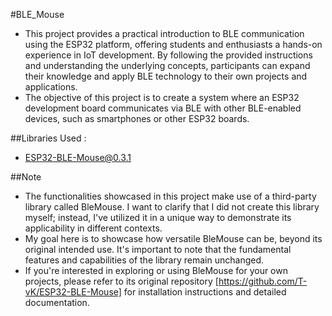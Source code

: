 #BLE_Mouse
 - This project provides a practical introduction to BLE communication using the ESP32 platform, offering students and enthusiasts a hands-on experience in IoT development. By following the provided instructions and understanding the underlying concepts, participants can expand their knowledge and apply BLE technology to their own projects and applications.
 - The objective of this project is to create a system where an ESP32 development board communicates via BLE with other BLE-enabled devices, such as smartphones or other ESP32 boards.

##Libraries Used :
  - ESP32-BLE-Mouse@0.3.1

##Note
- The functionalities showcased in this project make use of a third-party library called BleMouse. I want to clarify that I did not create this library myself; instead, I've utilized it in a unique way to demonstrate its applicability in different contexts.
- My goal here is to showcase how versatile BleMouse can be, beyond its original intended use. It's important to note that the fundamental features and capabilities of the library remain unchanged.
- If you're interested in exploring or using BleMouse for your own projects, please refer to its original repository [https://github.com/T-vK/ESP32-BLE-Mouse] for installation instructions and detailed documentation.
